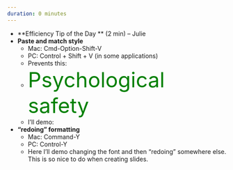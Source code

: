 ```yaml
---
duration: 0 minutes
---
```


- **Efficiency Tip of the Day ** (2 min) – Julie
- **Paste and match style**
  - Mac: Cmd-Option-Shift-V
  - PC: Control + Shift + V (in some applications)
  - Prevents this: 
  - <font size="20" color="green">Psychological safety</font>
  - I’ll demo: 
- **“redoing” formatting** 
  - Mac: Command-Y
  - PC: Control-Y
  - Here I’ll demo changing the font and then “redoing” somewhere else. This is so nice to do when creating slides.


